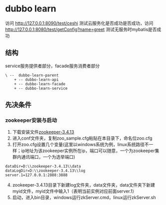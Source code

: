 # dubbo learn

访问 http://127.0.0.1:8090/test/ceshi 测试云服务化是否成功是否成功，访问 http://127.0.0.1:8080/test/getConfig?name=greet 测试无服务时mybatis是否成功

## 结构
service服务提供者部分，facade服务消费者部分 

```
\ --  dubbo-learn-parent
    + -- dubbo-learn-api   
    + -- dubbo-learn-facade
    + -- dubbo-learn-service
```

## 先决条件
### zookeeper安装与启动 
1. 下载安装文件[zookeeper-3.4.13](https://github.com/Uetty/dubbo-learn-parent/tree/attach/zookeeper)
2. 进入conf文件夹，复制zoo_sample.cfg粘贴在本目录下，命名位zoo.cfg
3. 打开zoo.cfg设置几个变量(这里以windows系统为例，linux系统路径不一样；ip地址为该zookeeper实例所在ip，端口可以随意，一个为zookeeper集群内通讯端口，一个为选举端口) 
```
dataDir=D:\\zookeeper-3.4.13\\data  
dataLogDir=D:\\zookeeper-3.4.13\\log 
server.1=127.0.0.1:2888:3888
``` 
4. zookeeper-3.4.13目录下新建log文件夹，data文件夹，data文件夹下新建myid文件，myid文件中输入1（表明当前实例对应前面server.1） 
5. 启动，进入bin目录，windows运行zkServer.cmd，linux运行zkServer.sh 
